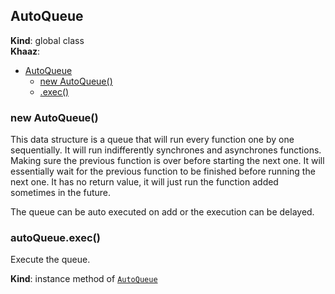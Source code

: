 <a name="AutoQueue"></a>

## AutoQueue
**Kind**: global class  
**Khaaz**:   

* [AutoQueue](#AutoQueue)
    * [new AutoQueue()](#new_AutoQueue_new)
    * [.exec()](#AutoQueue+exec)

<a name="new_AutoQueue_new"></a>

### new AutoQueue()
This data structure is a queue that will run every function one by one sequentially.
It will run indifferently synchrones and asynchrones functions. Making sure the previous function is over before starting the next one. It will essentially wait for the previous function to be finished before running the next one.
It has no return value, it will just run the function added sometimes in the future.

The queue can be auto executed on add or the execution can be delayed.

<a name="AutoQueue+exec"></a>

### autoQueue.exec()
Execute the queue.

**Kind**: instance method of [<code>AutoQueue</code>](#AutoQueue)  
